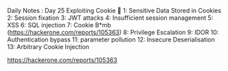 Daily Notes : Day 25
Exploiting Cookie 🍪 
1: Sensitive Data Stored in Cookies
2: Session fixation
3: JWT attacks 
4: Insufficient session management
5: XSS
6: SQL injection 
7: Cookie B*mb
(https://hackerone.com/reports/105363)
8: Privilege Escalation
9: IDOR 
10: Authentication bypass
11: parameter pollution 
12: Insecure Deserialisation
13: Arbitrary Cookie Injection

https://hackerone.com/reports/105363